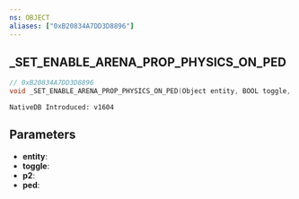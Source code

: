 ```yaml
---
ns: OBJECT
aliases: ["0xB20834A7DD3D8896"]
---
```

## _SET_ENABLE_ARENA_PROP_PHYSICS_ON_PED

```c
// 0xB20834A7DD3D8896
void _SET_ENABLE_ARENA_PROP_PHYSICS_ON_PED(Object entity, BOOL toggle, int p2, Ped ped);
```

```
NativeDB Introduced: v1604
```

## Parameters
* **entity**:
* **toggle**:
* **p2**:
* **ped**:
